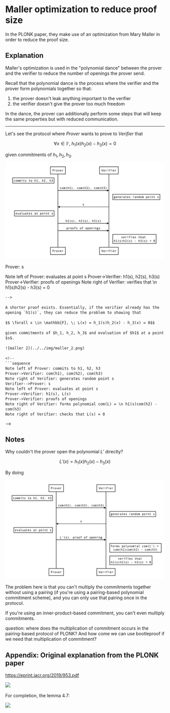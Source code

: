 # Maller optimization to reduce proof size

In the PLONK paper, they make use of an optimization from Mary Maller in order to reduce the proof size.

## Explanation

Maller's optimization is used in the "polynomial dance" between the prover and the verifier to reduce the number of openings the prover send.

Recall that the polynomial dance is the process where the verifier and the prover form polynomials together so that:

1. the prover doesn't leak anything important to the verifier
2. the verifier doesn't give the prover too much freedom

In the dance, the prover can additionally perform some steps that will keep the same properties but with reduced communication.

-----

Let's see the protocol where _Prover_ wants to prove to _Verifier_ that

$$\forall x \in \mathbb{F}, \; h_1(x)h_2(x) - h_3(x) = 0$$

given commitments of $h_1, h_2, h_3$.

![maller 1](../../img/maller_1.png)

<!--
```sequence
Note left of Prover: commits to h1, h2, h3
Prover->Verifier: com(h1), com(h2), com(h3)
Note right of Verifier: generates random point s
Verifier-->Prover: s
Note left of Prover: evaluates at point s
Prover->Verifier: h1(s), h2(s), h3(s)
Prover->Verifier: proofs of openings
Note right of Verifier: verifies that \n h1(s)h2(s) - h3(s) = 0
```
-->

A shorter proof exists. Essentially, if the verifier already has the opening `h1(s)`, they can reduce the problem to showing that 

$$ \forall x \in \mathbb{F}, \; L(x) = h_1(s)h_2(x) - h_3(x) = 0$$

given commitments of $h_1, h_2, h_3$ and evaluation of $h1$ at a point $s$.

![maller 2](../../img/maller_2.png)

<!--
```sequence
Note left of Prover: commits to h1, h2, h3
Prover->Verifier: com(h1), com(h2), com(h3)
Note right of Verifier: generates random point s
Verifier-->Prover: s
Note left of Prover: evaluates at point s
Prover->Verifier: h1(s), L(s)
Prover->Verifier: proofs of openings
Note right of Verifier: forms polynomial com(L) = \n h1(s)com(h2) - com(h3)
Note right of Verifier: checks that L(s) = 0
```
-->

## Notes

Why couldn't the prover open the polynomial $L'$ directly?

$$L'(x) = h_1(x)h_2(x) - h_3(x)$$

By doing

![maller 3](../../img/maller_3.png)

<!--
```sequence
Note left of Prover: commits to h1, h2, h3
Prover->Verifier: com(h1), com(h2), com(h3)
Note right of Verifier: generates random point s
Verifier->Prover: s
Note left of Prover: evaluates at point s
Prover->Verifier: L'(s), proof of opening
Note right of Verifier: forms polynomial com(L') = \n com(h1)com(h2) - com(h3)
Note right of Verifier: verifies that \n h1(s)h2(s) - h3(s) = 0
```
-->

The problem here is that you can't multiply the commitments together without using a pairing (if you're using a pairing-based polynomial commitment scheme), and you can only use that pairing once in the protocol.

If you're using an inner-product-based commitment, you can't even multiply commitments.

question: where does the multiplication of commitment occurs in the pairing-based protocol of PLONK? And how come we can use bootleproof if we need that multiplication of commitment?

## Appendix: Original explanation from the PLONK paper

https://eprint.iacr.org/2019/953.pdf

![](https://i.imgur.com/26Ux335.jpg)

For completion, the lemma 4.7:

![](https://i.imgur.com/tGU8fD1.png)

